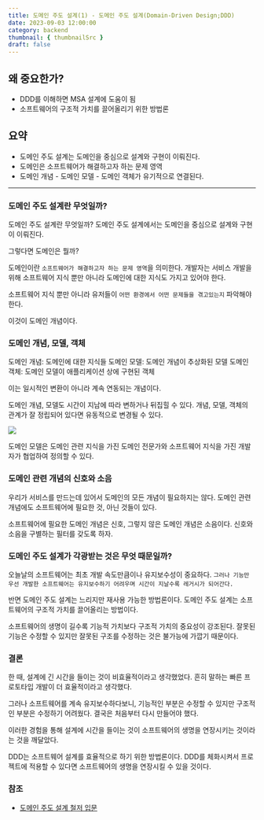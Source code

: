 ```yaml
---
title: 도메인 주도 설계(1) - 도메인 주도 설계(Domain-Driven Design;DDD)
date: 2023-09-03 12:00:00
category: backend
thumbnail: { thumbnailSrc }
draft: false
---
```


## 왜 중요한가?

- DDD를 이해하면 MSA 설계에 도움이 됨
- 소프트웨어의 구조적 가치를 끌어올리기 위한 방법론

## 요약

- 도메인 주도 설계는 도메인을 중심으로 설계와 구현이 이뤄진다.
- 도메인은 소프트웨어가 해결하고자 하는 문제 영역
- 도메인 개념 - 도메인 모델 - 도메인 객체가 유기적으로 연결된다.

---

### 도메인 주도 설계란 무엇일까?

도메인 주도 설계란 무엇일까?
도메인 주도 설계에서는 도메인을 중심으로 설계와 구현이 이뤄진다.

그렇다면 도메인은 뭘까?

도메인이란 `소프트웨어가 해결하고자 하는 문제 영역`을 의미한다.
개발자는 서비스 개발을 위해 소프트웨어 지식 뿐만 아니라 도메인에 대한 지식도 가지고 있어야 한다.

소프트웨어 지식 뿐만 아니라 유저들이 `어떤 환경에서 어떤 문제들을 겪고있는지` 파악해야 한다.

이것이 도메인 개념이다.

### 도메인 개념, 모델, 객체

도메인 개념: 도메인에 대한 지식들
도메인 모델: 도메인 개념이 추상화된 모델
도메인 객체: 도메인 모델이 애플리케이션 상에 구현된 객체

이는 일시적인 변환이 아니라 계속 연동되는 개념이다.

도메인 개념, 모델도 시간이 지남에 따라 변하거나 뒤집힐 수 있다.
개념, 모델, 객체의 관계가 잘 정립되어 있다면 유동적으로 변경될 수 있다.

![](https://i.imgur.com/Q730NRJ.png)

도메인 모델은 도메인 관련 지식을 가진 도메인 전문가와 소프트웨어 지식을 가진 개발자가 협업하여 정의할 수 있다.

### 도메인 관련 개념의 신호와 소음

우리가 서비스를 만드는데 있어서 도메인의 모든 개념이 필요하지는 않다.
도메인 관련 개념에도 소프트웨어에 필요한 것, 아닌 것들이 있다.

소프트웨어에 필요한 도메인 개념은 신호, 그렇지 않은 도메인 개념은 소음이다.
신호와 소음을 구별하는 필터를 갖도록 하자.

### 도메인 주도 설계가 각광받는 것은 무엇 때문일까?

오늘날의 소프트웨어는 최초 개발 속도만큼이나 유지보수성이 중요하다.
`그러나 기능만 우선 개발한 소프트웨어는 유지보수하기 어려우며 시간이 지날수록 레거시가 되어간다.`

반면 도메인 주도 설계는 느리지만 재사용 가능한 방법론이다.
도메인 주도 설계는 소프트웨어의 구조적 가치를 끌어올리는 방법이다.

소프트웨어의 생명이 길수록 기능적 가치보다 구조적 가치의 중요성이 강조된다.
잘못된 기능은 수정할 수 있지만 잘못된 구조를 수정하는 것은 불가능에 가깝기 때문이다.

### 결론

한 때, 설계에 긴 시간을 들이는 것이 비효율적이라고 생각했었다.
흔히 말하는 빠른 프로토타입 개발이 더 효율적이라고 생각했다.

그러나 소프트웨어를 계속 유지보수하다보니, 기능적인 부분은 수정할 수 있지만 구조적인 부분은 수정하기 어려웠다.
결국은 처음부터 다시 만들어야 했다.

이러한 경험을 통해 설계에 시간을 들이는 것이 소프트웨어의 생명을 연장시키는 것이라는 것을 깨달았다.

DDD는 소프트웨어 설계를 효율적으로 하기 위한 방법론이다.
DDD를 체화시켜서 프로젝트에 적용할 수 있다면 소프트웨어의 생명을 연장시킬 수 있을 것이다.

### 참조

- [도메인 주도 설계 철저 입문](https://www.yes24.com/Product/Goods/93384475)
